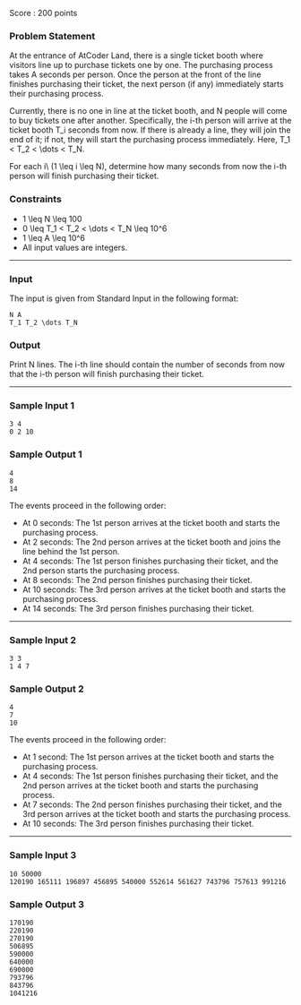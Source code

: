 Score : 200 points

### Problem Statement

At the entrance of AtCoder Land, there is a single ticket booth where visitors line up to purchase tickets one by one. The purchasing process takes A seconds per person. Once the person at the front of the line finishes purchasing their ticket, the next person (if any) immediately starts their purchasing process.

Currently, there is no one in line at the ticket booth, and N people will come to buy tickets one after another. Specifically, the i-th person will arrive at the ticket booth T\_i seconds from now. If there is already a line, they will join the end of it; if not, they will start the purchasing process immediately. Here, T\_1 < T\_2 < \dots < T\_N.

For each i\ (1 \leq i \leq N), determine how many seconds from now the i-th person will finish purchasing their ticket.

### Constraints

* 1 \leq N \leq 100
* 0 \leq T\_1 < T\_2 < \dots < T\_N \leq 10^6
* 1 \leq A \leq 10^6
* All input values are integers.

---

### Input

The input is given from Standard Input in the following format:

```
N A
T_1 T_2 \dots T_N
```

### Output

Print N lines. The i-th line should contain the number of seconds from now that the i-th person will finish purchasing their ticket.

---

### Sample Input 1

```
3 4
0 2 10
```

### Sample Output 1

```
4
8
14
```

The events proceed in the following order:

* At 0 seconds: The 1st person arrives at the ticket booth and starts the purchasing process.
* At 2 seconds: The 2nd person arrives at the ticket booth and joins the line behind the 1st person.
* At 4 seconds: The 1st person finishes purchasing their ticket, and the 2nd person starts the purchasing process.
* At 8 seconds: The 2nd person finishes purchasing their ticket.
* At 10 seconds: The 3rd person arrives at the ticket booth and starts the purchasing process.
* At 14 seconds: The 3rd person finishes purchasing their ticket.

---

### Sample Input 2

```
3 3
1 4 7
```

### Sample Output 2

```
4
7
10
```

The events proceed in the following order:

* At 1 second: The 1st person arrives at the ticket booth and starts the purchasing process.
* At 4 seconds: The 1st person finishes purchasing their ticket, and the 2nd person arrives at the ticket booth and starts the purchasing process.
* At 7 seconds: The 2nd person finishes purchasing their ticket, and the 3rd person arrives at the ticket booth and starts the purchasing process.
* At 10 seconds: The 3rd person finishes purchasing their ticket.

---

### Sample Input 3

```
10 50000
120190 165111 196897 456895 540000 552614 561627 743796 757613 991216
```

### Sample Output 3

```
170190
220190
270190
506895
590000
640000
690000
793796
843796
1041216
```